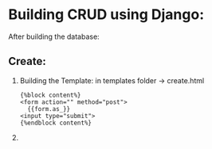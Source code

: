 # Building CRUD using Django:

After building the database:

## Create:
1. Building the Template:
   in templates folder -> create.html
   ```
   {%block content%}
   <form action="" method="post">
     {{form.as_}}
   <input type="submit">
   {%endblock content%}
   ```
2. 